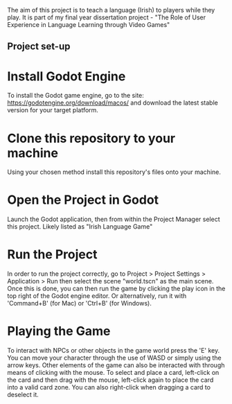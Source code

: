 The aim of this project is to teach a language (Irish) to players while they play.
It is part of my final year dissertation project - "The Role of User Experience in Language Learning through Video Games"

## Project set-up

# Install Godot Engine
To install the Godot game engine, go to the site: https://godotengine.org/download/macos/ and download the latest stable version for your target platform.

# Clone this repository to your machine
Using your chosen method install this repository's files onto your machine.

# Open the Project in Godot
Launch the Godot application, then from within the Project Manager select this project. Likely listed as "Irish Language Game"

# Run the Project
In order to run the project correctly, go to Project > Project Settings > Application > Run then select the scene "world.tscn" as the main scene.
Once this is done, you can then run the game by clicking the play icon in the top right of the Godot engine editor. Or alternatively, run it with 'Command+B' (for Mac) or  'Ctrl+B' (for Windows).

# Playing the Game
To interact with NPCs or other objects in the game world press the 'E' key.
You can move your character through the use of WASD or simply using the arrow keys.
Other elements of the game can also be interacted with through means of clicking with the mouse.
To select and place a card, left-click on the card and then drag with the mouse, left-click again to place the card
into a valid card zone. You can also right-click when dragging a card to deselect it.
